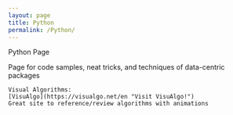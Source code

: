 ```yaml
---
layout: page
title: Python
permalink: /Python/
---
```

Python Page

Page for code samples, neat tricks, and techniques of data-centric packages 



    Visual Algorithms:
    [VisuAlgo](https://visualgo.net/en "Visit VisuAlgo!")  
    Great site to reference/review algorithms with animations


